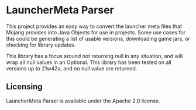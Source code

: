 # LauncherMeta Parser

This project provides an easy way to convert the launcher meta files that Mojang provides into Java Objects for use in
projects. Some use cases for this could be generating a list of usable versions, downloading game jars, or checking for
library updates.

This library has a focus around not returning null in any situation, and will wrap all null values in an Optional. This
library has been tested on all versions up to 21w42a, and no null value are returned.

## Licensing

LauncherMeta Parser is available under the Apache 2.0 license.